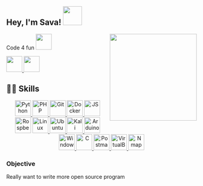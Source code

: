 <h2> Hey, I'm Sava!
  <img src="https://media1.giphy.com/media/Lm2hujbNpM7fi/giphy.gif?cid=790b7611b325a6d592dd9cb30742fd2583c4001caff675c3&rid=giphy.gif" width="50px">
</h2>
<img align='right' src="https://media3.giphy.com/media/iIGT8Y1rOYhBpdHh1C/200.webp?cid=ecf05e47hx2zel2f8uroetj4wt9uo4oqj8a6nj1z4gr79sab&rid=200.webp" width="230">

<p>
  Code 4 fun
  <img src="https://media3.giphy.com/media/ZeRd3TAGDjYOcgwg0e/giphy.gif?cid=790b7611e922d2d36a747d3a12bd3909ef9b4844d862a3f0&rid=giphy.gif" height="42px">
  </br>

</p>

<a href="https://t.me/savaphrenia"> <img src="https://banner2.cleanpng.com/20180605/ef/kisspng-telegram-encapsulated-postscript-transfer-5b170605610126.3859681215282355253974.jpg" height="42"> </a>
<a href="mailto:savaphrenia@gmail.com?subject=ask from github"> <img src="https://www.citypng.com/public/uploads/preview/-11597283055r5ynokf2kb.png" height="42px"> </a>


<h2>👩‍💻 Skills</h2>

<p align="center">
  <a href="https://www.python.org/"> <img src="https://mpng.subpng.com/20180811/pul/kisspng-python-general-purpose-programming-language-comput-python-programming-language-symphony-solution-5b6ee0c863a5a1.6306397415339931604082.jpg" height="42px" alt="Python "> </a>
  <a href="https://www.php.net/"> <img src="https://banner2.cleanpng.com/20180926/pe/kisspng-logo-php-image-mysql-computer-icons-php-development-symphony-solutions-5bac1a8ccb7611.9443934315380056448334.jpg" height="42px" alt="PHP "> </a>
  <a href="https://git-scm.com/"> <img src="https://git-scm.com/images/logos/downloads/Git-Icon-1788C.png" height="42px" alt="Git "> </a>
  <a href="https://www.docker.com/"> <img src="https://icon2.cleanpng.com/20180527/aye/kisspng-docker-github-node-js-mongodb-computer-software-5b0a34af260146.0636816215273955031557.jpg" height="42px" alt="Docker "> </a>
  <a href="https://www.javascript.com/"> <img src="https://mpng.subpng.com/20190627/ttx/kisspng-javascript-computer-icons-scalable-vector-graphics-list-of-javascript-enhancements-fandom-developers-5d145895b06253.7824611015616144857225.jpg" height="42px" alt="JS "> </a>
  <a href="https://www.raspberrypi.org/"> <img src="https://w1.pngwing.com/pngs/645/409/png-transparent-arduino-logo-raspberry-pi-sugar-raspbian-computer-food-line-circle.png" height="42px" alt="Rospberry "></a>
  <a href="https://www.linux.com/"> <img src="https://w7.pngwing.com/pngs/351/186/png-transparent-linux-tux-linux-logo-silhouette-bird.png" height="42px" alt="Linux"> </a>
  <a href="https://ubuntu.com/"> <img src="https://w7.pngwing.com/pngs/829/771/png-transparent-ubuntu-logo-linux-operating-systems-linux-text-orange-logo.png" height="42px" alt="Ubuntu "> </a>
  <a href="https://www.kali.org/"> <img src="https://listimg.pinclipart.com/picdir/s/107-1077742_kali-linux-kali-linux-logo-png-clipart.png" height="42px" alt="Kali "> </a>
  <a href="https://www.arduino.cc/"> <img src="https://w7.pngwing.com/pngs/676/338/png-transparent-arduino-computer-software-library-electronics-computer-electronics-baby-computer-thumbnail.png" height="42px" alt="Arduino "> </a>
  <a href="https://www.microsoft.com/pt-br/windows/"> <img src="https://img2.freepng.ru/20180330/dpw/kisspng-windows-10-logo-computer-software-windows-logos-5abe371e9d6967.7728458015224153906448.jpg" height="42px" alt="Windows "> </a>
  <a href="https://www.learn-c.org/"> <img src="https://e7.pngegg.com/pngimages/724/306/png-clipart-c-c.png" height="42px" alt="C "> </a>
  <a href="https://www.postman.com/"> <img src="https://image.pngaaa.com/42/95042-middle.png" height="42px" alt="Postman "> </a>
  <a href="https://www.virtualbox.org/"> <img src="https://w7.pngwing.com/pngs/997/157/png-transparent-virtualbox-computer-icons-virtual-machine-operating-systems-virtualization-boxing-logo-sports-linux.png" height="42px" alt="VirtualBox "> </a>
  <a href="https://nmap.org/"> <img src="https://www.pinclipart.com/picdir/middle/453-4538905_environment-clipart-similarity-nmap-logo-png-download.png" height="42px" alt="Nmap "> </a>
</p>

<h3>Objective</h3>

<p>
Really want to write more open source program
</p>
